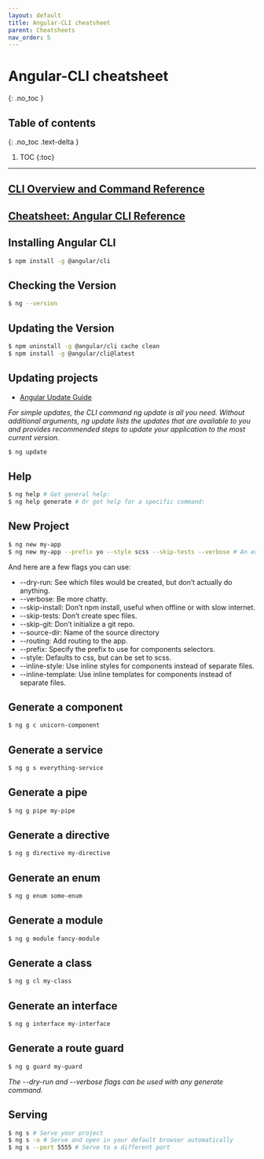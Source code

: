 ```yaml
---
layout: default
title: Angular-CLI cheatsheet
parent: Cheatsheets
nav_order: 5
---
```

# Angular-CLI cheatsheet
{: .no_toc }

## Table of contents
{: .no_toc .text-delta }

1. TOC
{:toc}

---
## [CLI Overview and Command Reference](https://angular.io/cli)

## [Cheatsheet: Angular CLI Reference](https://www.digitalocean.com/community/tutorials/angular-angular-cli-reference?utm_source=pocket_mylist)

## Installing Angular CLI
```sh
$ npm install -g @angular/cli
```

## Checking the Version
```sh
$ ng --version
```

## Updating the Version
```sh
$ npm uninstall -g @angular/cli cache clean
$ npm install -g @angular/cli@latest
```

## Updating projects
* [Angular Update Guide](https://update.angular.io/)

*For simple updates, the CLI command ng update is all you need. Without additional arguments, ng update lists the updates 
that are available to you and provides recommended steps to update your application to the most current version.* 

```sh
$ ng update
```

## Help
```sh
$ ng help # Get general help:
$ ng help generate # Or get help for a specific command:
```

## New Project
```sh
$ ng new my-app
$ ng new my-app --prefix yo --style scss --skip-tests --verbose # An example with a few flags
```
And here are a few flags you can use:
* --dry-run: See which files would be created, but don’t actually do anything.
* --verbose: Be more chatty.
* --skip-install: Don’t npm install, useful when offline or with slow internet.
* --skip-tests: Don’t create spec files.
* --skip-git: Don’t initialize a git repo.
* --source-dir: Name of the source directory
* --routing: Add routing to the app.
* --prefix: Specify the prefix to use for components selectors.
* --style: Defaults to css, but can be set to scss.
* --inline-style: Use inline styles for components instead of separate files.
* --inline-template: Use inline templates for components instead of separate files.

## Generate a component
```sh
$ ng g c unicorn-component
```

## Generate a service
```sh
$ ng g s everything-service
```

## Generate a pipe
```sh
$ ng g pipe my-pipe
```

## Generate a directive
```sh
$ ng g directive my-directive
```

## Generate an enum
```sh
$ ng g enum some-enum
```

## Generate a module
```sh
$ ng g module fancy-module
```

## Generate a class
```sh
$ ng g cl my-class
```

## Generate an interface
```sh
$ ng g interface my-interface
```

## Generate a route guard
```sh
$ ng g guard my-guard
```

*The --dry-run and --verbose flags can be used with any generate command.*

## Serving
```sh
$ ng s # Serve your project
$ ng s -o # Serve and open in your default browser automatically
$ ng s --port 5555 # Serve to a different port
```

